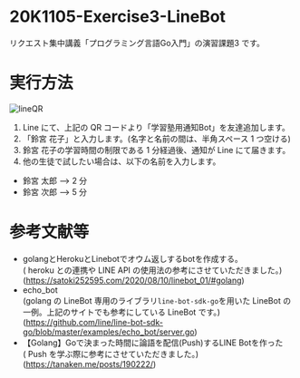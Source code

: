 # 20K1105-Exercise3-LineBot
リクエスト集中講義「プログラミング言語Go入門」の演習課題3 です。

# 実行方法
![lineQR](https://user-images.githubusercontent.com/78438738/109186576-69660d80-77d4-11eb-95d9-63bb1e0dc96b.png)
1. Line にて、上記の QR コードより「学習塾用通知Bot」を友達追加します。
2. 「鈴宮 花子」と入力します。(名字と名前の間は、半角スペース 1 つ空ける)
3. 鈴宮 花子の学習時間の制限である 1 分経過後、通知が Line にて届きます。
4. 他の生徒で試したい場合は、以下の名前を入力します。
  * 鈴宮 太郎 --> 2 分
  * 鈴宮 次郎 --> 5 分

# 参考文献等
* golangとHerokuとLinebotでオウム返しするbotを作成する。  
 ( heroku との連携や LINE API の使用法の参考にさせていただきました。) (https://satoki252595.com/2020/08/10/linebot_01/#golang)
* echo_bot  
(golang の LineBot 専用のライブラリ`line-bot-sdk-go`を用いた LineBot の一例。上記のサイトでも参考にしている LineBot です。)  
(https://github.com/line/line-bot-sdk-go/blob/master/examples/echo_bot/server.go)
* 【Golang】Goで決まった時間に論語を配信(Push)するLINE Botを作った  
( Push を学ぶ際に参考にさせていただきました。) (https://tanaken.me/posts/190222/)
